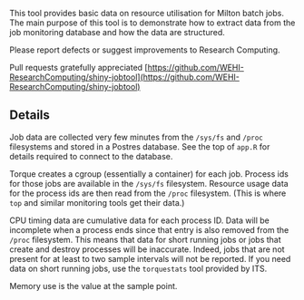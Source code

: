 This tool provides basic data on resource utilisation for Milton batch jobs. The main purpose of this tool is to demonstrate how to extract data from the job monitoring database and how the data are structured.

Please report defects or suggest improvements to Research Computing.

Pull requests gratefully appreciated [https://github.com/WEHI-ResearchComputing/shiny-jobtool](https://github.com/WEHI-ResearchComputing/shiny-jobtool)

## Details
Job data are collected very few minutes from the `/sys/fs` and `/proc` filesystems and stored in a Postres database. See the top of `app.R` for details required to connect to the database.

Torque creates a cgroup (essentially a container) for each job. Process ids for those jobs are available in the `/sys/fs` filesystem. Resource usage data for the process ids are then read from the `/proc` filesystem. (This is where `top` and similar monitoring tools get their data.) 

CPU timing data are cumulative data for each process ID. Data will be incomplete when a process ends since that entry is also removed from the `/proc` filesystem. This means that data for short running jobs or jobs that create and destroy processes will be inaccurate. Indeed, jobs that are not present for at least to two sample intervals will not be reported. If you need data on short running jobs, use the `torquestats` tool provided by ITS.

Memory use is the value at the sample point.

